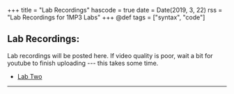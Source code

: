 +++
title = "Lab Recordings"
hascode = true
date = Date(2019, 3, 22)
rss = "Lab Recordings for 1MP3 Labs"
+++
@def tags = ["syntax", "code"]

## Lab Recordings:

Lab recordings will be posted here. If video quality is poor, wait a bit for youtube to finish uploading --- this takes some time. 


- [Lab Two](https://www.youtube.com/watch?v=E4tUprkbZ1k)

---